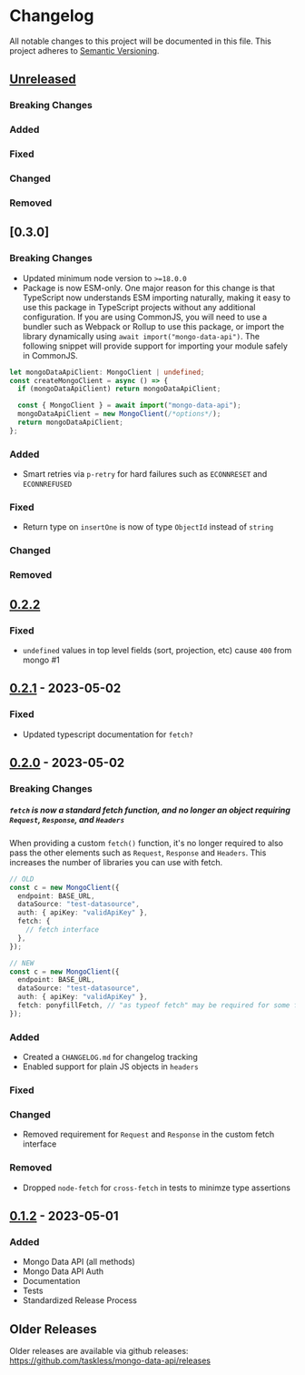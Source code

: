 # Changelog

All notable changes to this project will be documented in this file. This project adheres to [Semantic Versioning](https://semver.org/spec/v2.0.0.html).

## [Unreleased]

### Breaking Changes

### Added

### Fixed

### Changed

### Removed

## [0.3.0]

### Breaking Changes

- Updated minimum node version to `>=18.0.0`
- Package is now ESM-only. One major reason for this change is that TypeScript now understands ESM importing naturally, making it easy to use this package in TypeScript projects without any additional configuration. If you are using CommonJS, you will need to use a bundler such as Webpack or Rollup to use this package, or import the library dynamically using `await import("mongo-data-api")`. The following snippet will provide support for importing your module safely in CommonJS.

```ts
let mongoDataApiClient: MongoClient | undefined;
const createMongoClient = async () => {
  if (mongoDataApiClient) return mongoDataApiClient;

  const { MongoClient } = await import("mongo-data-api");
  mongoDataApiClient = new MongoClient(/*options*/);
  return mongoDataApiClient;
};
```

### Added

- Smart retries via `p-retry` for hard failures such as `ECONNRESET` and `ECONNREFUSED`

### Fixed

- Return type on `insertOne` is now of type `ObjectId` instead of `string`

### Changed

### Removed

## [0.2.2]

### Fixed

- `undefined` values in top level fields (sort, projection, etc) cause `400` from mongo #1

## [0.2.1] - 2023-05-02

### Fixed

- Updated typescript documentation for `fetch?`

## [0.2.0] - 2023-05-02

### Breaking Changes

##### `fetch` is now a standard fetch function, and no longer an object requiring `Request`, `Response`, and `Headers`

When providing a custom `fetch()` function, it's no longer required to also pass the other elements such as `Request`, `Response` and `Headers`. This increases the number of libraries you can use with fetch.

```ts
// OLD
const c = new MongoClient({
  endpoint: BASE_URL,
  dataSource: "test-datasource",
  auth: { apiKey: "validApiKey" },
  fetch: {
    // fetch interface
  },
});

// NEW
const c = new MongoClient({
  endpoint: BASE_URL,
  dataSource: "test-datasource",
  auth: { apiKey: "validApiKey" },
  fetch: ponyfillFetch, // "as typeof fetch" may be required for some fetch libraries
});
```

### Added

- Created a `CHANGELOG.md` for changelog tracking
- Enabled support for plain JS objects in `headers`

### Fixed

### Changed

- Removed requirement for `Request` and `Response` in the custom fetch interface

### Removed

- Dropped `node-fetch` for `cross-fetch` in tests to minimze type assertions

## [0.1.2] - 2023-05-01

### Added

- Mongo Data API (all methods)
- Mongo Data API Auth
- Documentation
- Tests
- Standardized Release Process

## Older Releases

Older releases are available via github releases: https://github.com/taskless/mongo-data-api/releases

<!-- Releases -->

[unreleased]: https://github.com/taskless/mongo-data-api/compare/0.2.2...HEAD
[0.2.2]: https://github.com/taskless/mongo-data-api/compare/0.2.1...0.2.2
[0.2.1]: https://github.com/taskless/mongo-data-api/compare/0.2.0...0.2.1
[0.2.0]: https://github.com/taskless/mongo-data-api/compare/0.1.2...0.2.0
[0.1.2]: https://github.com/taskless/mongo-data-api/compare/320744af834ca94e450e2a129283e5c7500b763d...0.1.2

<!--
Template:

### Breaking Changes
### Added
### Fixed
### Changed
### Removed
-->
